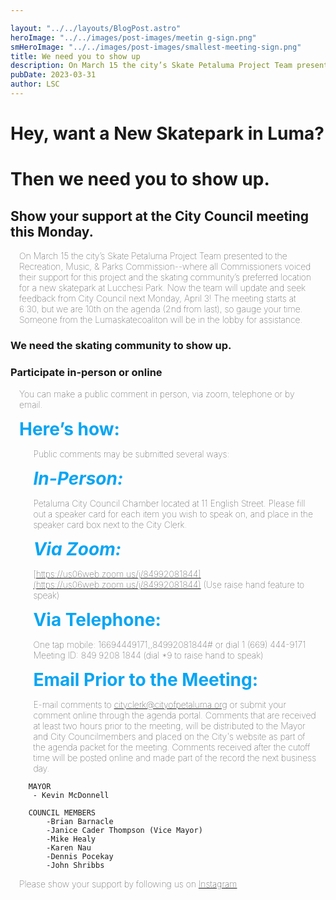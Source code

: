 ```yaml
---

layout: "../../layouts/BlogPost.astro"
heroImage: "../../images/post-images/meetin g-sign.png"
smHeroImage: "../../images/post-images/smallest-meeting-sign.png"
title: We need you to show up
description: On March 15 the city’s Skate Petaluma Project Team presented to the Recreation, Music, & Parks Commission--where all Commissioners voiced their support for this project and the skating community’s preferred location for a new skatepark at Lucchesi Park.  community memebers in the Skate Petaluma project.
pubDate: 2023-03-31
author: LSC
---
```


<style>
strong {
    color: #07A5F3;
    font-weight:700;
    font-size: 2em;
}
p{
    margin:1em;
    font-weight:100;
}
.indent{
    margin-left:1.6em;
}
a:hover{
    color:#FB4451;
}
</style>

# Hey, want a New Skatepark in Luma? 
# Then we need you to show up. 
## Show your support at the City Council meeting this Monday.   


On March 15 the city’s Skate Petaluma Project Team presented to the 
Recreation, Music, & Parks Commission--where all Commissioners voiced their support for this project and the skating community’s preferred location for a new skatepark at Lucchesi Park. Now the team will update and seek feedback from City Council next Monday, April 3! 
The meeting starts at 6:30, but we are 10th on the agenda (2nd from last), so gauge your time. Someone from the Lumaskatecoaliton will be in the lobby for assistance.
 
### We need the  skating community to show up. 

### Participate in-person or online

You can make a public comment in person, via zoom, telephone or by email.  

**Here’s how:**

<div class='indent'>
<p>Public comments may be submitted several ways:</p>
 
 ***In-Person:***

Petaluma City Council Chamber located at 11 English Street. Please fill out a speaker card for each item you wish to speak on, and place in the speaker card box next to the City Clerk.

***Via Zoom:***

[https://us06web.zoom.us/j/84992081844](https://us06web.zoom.us/j/84992081844) (Use raise hand feature to speak)
</p>

**Via Telephone:**  

One tap mobile: 16694449171,,84992081844# or dial 1 (669) 444-9171 
Meeting ID: 849 9208 1844 (dial *9 to raise hand to speak)

**Email Prior to the Meeting:**

 E-mail comments to cityclerk@cityofpetaluma.org or submit your comment online through the agenda portal. Comments that are received at least two hours prior to the meeting, will be distributed to the Mayor and City Councilmembers and placed on the City's website as part of the agenda packet for the meeting. Comments received after the cutoff time will be posted online and made part of the record the next business day.
</div>
   
        MAYOR
         - Kevin McDonnell

        COUNCIL MEMBERS
            -Brian Barnacle
            -Janice Cader Thompson (Vice Mayor)
            -Mike Healy
            -Karen Nau
            -Dennis Pocekay
            -John Shribbs



Please show your support by following us on [Instagram](https://www.instagram.com/lumaskateparkcoalition/)
